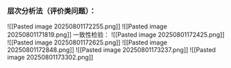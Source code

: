 ### 层次分析法（评价类问题）：
![[Pasted image 20250801172255.png]]
![[Pasted image 20250801171819.png]]
一致性检验：
![[Pasted image 20250801172425.png]]
![[Pasted image 20250801172625.png]]
![[Pasted image 20250801172848.png]]
![[Pasted image 20250801173237.png]]
![[Pasted image 20250801173302.png]]
